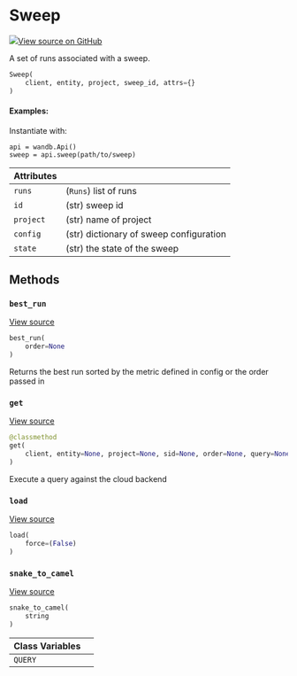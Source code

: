 # Sweep



[![](https://www.tensorflow.org/images/GitHub-Mark-32px.png)View source on GitHub](https://www.github.com/wandb/client/tree/v0.12.1/wandb/apis/public.py#L1499-L1656)



A set of runs associated with a sweep.

```python
Sweep(
    client, entity, project, sweep_id, attrs={}
)
```





#### Examples:

Instantiate with:
```
api = wandb.Api()
sweep = api.sweep(path/to/sweep)
```





| Attributes |  |
| :--- | :--- |
|  `runs` |  (`Runs`) list of runs |
|  `id` |  (str) sweep id |
|  `project` |  (str) name of project |
|  `config` |  (str) dictionary of sweep configuration |
|  `state` |  (str) the state of the sweep |



## Methods

<h3 id="best_run"><code>best_run</code></h3>

[View source](https://www.github.com/wandb/client/tree/v0.12.1/wandb/apis/public.py#L1575-L1598)

```python
best_run(
    order=None
)
```

Returns the best run sorted by the metric defined in config or the order passed in


<h3 id="get"><code>get</code></h3>

[View source](https://www.github.com/wandb/client/tree/v0.12.1/wandb/apis/public.py#L1614-L1653)

```python
@classmethod
get(
    client, entity=None, project=None, sid=None, order=None, query=None, **kwargs
)
```

Execute a query against the cloud backend


<h3 id="load"><code>load</code></h3>

[View source](https://www.github.com/wandb/client/tree/v0.12.1/wandb/apis/public.py#L1556-L1564)

```python
load(
    force=(False)
)
```




<h3 id="snake_to_camel"><code>snake_to_camel</code></h3>

[View source](https://www.github.com/wandb/client/tree/v0.12.1/wandb/apis/public.py#L575-L577)

```python
snake_to_camel(
    string
)
```








| Class Variables |  |
| :--- | :--- |
|  `QUERY`<a id="QUERY"></a> |   |


